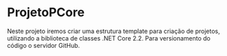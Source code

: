 # ProjetoPCore
Neste projeto iremos criar uma estrutura template para criação de projetos, utilizando a biblioteca de classes .NET Core 2.2. Para versionamento do código o servidor GitHub.

